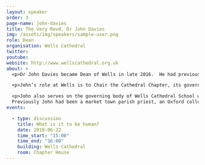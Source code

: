 ```yaml
---
layout: speaker
order: 3
page-name: john-davies
title: The Very Revd. Dr John Davies
img: /assets/img/speakers/sample-user.png
role: Dean
organisation: Wells Cathedral
twitter:
youtube:
website: http://www.wellscathedral.org.uk
about: >
  <p>Dr John Davies became Dean of Wells in late 2016.  He had previously served as Dean of Derby for six years, helping to restore the fabric of that Cathedral, as well as developing links between it and the city and county.</p>

  <p>John’s role at Wells is to Chair the Cathedral Chapter, its governing body; to ensure really good connections between the Cathedral and its many stakeholders; and to care for its fabric and worship.  He is also a member of the Bishop’s senior staff team in the diocese.</p>

  <p>John also serves on the governing body of Wells Cathedral School which sits in close proximity to the Cathedral and which has very strong links with the Cathedral’s music.
  Previously John had been a market town parish priest, an Oxford college chaplain and an inner city incumbent.  He has strong interests in theology and the role of the church in today’s society.</p>
events:

  - type: discussion
    title: What is it to be human?
    date: 2018-06-22
    time_start: "15:00"
    time_end: "16:00"
    building: Wells Cathedral
    room: Chapter House
---
```

